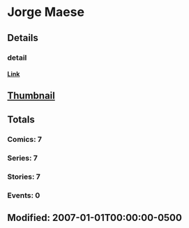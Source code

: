 # Jorge  Maese 
## Details
### detail
#### [Link](http://marvel.com/comics/creators/10105/jorge_maese?utm_campaign=apiRef&utm_source=225578a89fc76f3d20fbffda5d17a88d)
## [Thumbnail](http://i.annihil.us/u/prod/marvel/i/mg/b/f0/4bb3d02f247df.jpg)
## Totals
### Comics: 7
### Series: 7
### Stories: 7
### Events: 0
## Modified: 2007-01-01T00:00:00-0500
